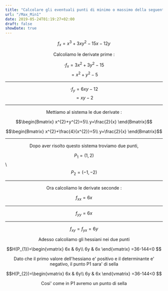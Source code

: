 ```yaml
---
title: "Calcolare gli eventuali punti di minimo o massimo della seguente funzione"
url: "/Max_Min1"
date: 2019-05-24T01:19:27+02:00
draft: false
showDate: true
---
```


$$f_{x}=x^3+3xy^2-15x-12y$$
<p align="center">Calcoliamo le derivate prime : </p>

   $$\cdot f_{x}=3x^{2}+3y^{2}-15$$
   $$=x^{2}+y^{2}-5$$
   ***
   $$\cdot f_{y}=6xy-12$$
   $$=xy-2$$
   ***

<p align="center">Mettiamo al sistema le due derivate : </p>

$$\begin{Bmatrix}
x^{2}+y^{2}=5\\
y=\frac{2}{x}
\end{Bmatrix}$$

$$\begin{Bmatrix}
x^{2}+\frac{4}{x^{2}}=5\\
y=\frac{2}{x}
\end{Bmatrix}$$

***

<p align="center">Dopo aver risolto questo sistema troviamo due punti,</p>

$$P_1=(1,2)$$\\
$$P_2=(-1,-2)$$

***

<p align="center">Ora calcoliamo le derivate seconde : </p>

$$f_{xx}=6x$$
***
$$f_{yy}=6x$$
***
$$f_{xy}=f_{yx}=6y$$


<p align="center">Adesso calcoliamo gli hessiani nei due punti</p>

$$H(P_{1})=\begin{vmatrix}
6x & 6y\\
6y & 6x
\end{vmatrix}
=36-144<0
$$

<p align="center">Dato che il primo valore dell'hessiano e' positivo e il determinante e' negativo, il punto P1 sara' di sella</p>

$$H(P_{2})=\begin{vmatrix}
6x & 6y\\
6y & 6x
\end{vmatrix}
=36-144<0
$$

<p align="center">Cosi' come in P1 avremo un punto di sella</p>